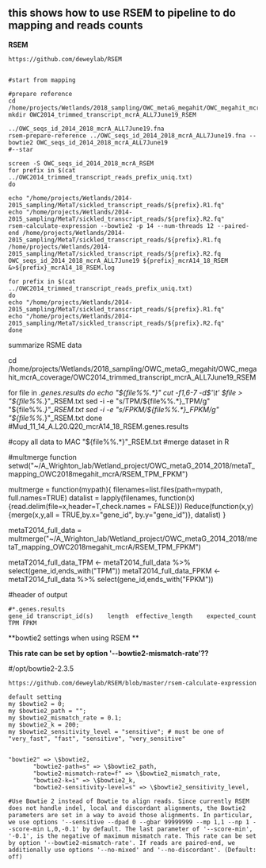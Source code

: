 ## this shows how to use RSEM to pipeline to do mapping and reads counts 

**RSEM**
```
https://github.com/deweylab/RSEM


#start from mapping

#prepare reference
cd /home/projects/Wetlands/2018_sampling/OWC_metaG_megahit/OWC_megahit_mcrA_coverage
mkdir OWC2014_trimmed_transcript_mcrA_ALL7June19_RSEM

../OWC_seqs_id_2014_2018_mcrA_ALL7June19.fna
rsem-prepare-reference ../OWC_seqs_id_2014_2018_mcrA_ALL7June19.fna --bowtie2 OWC_seqs_id_2014_2018_mcrA_ALL7June19
#--star 

screen -S OWC_seqs_id_2014_2018_mcrA_RSEM
for prefix in $(cat ../OWC2014_trimmed_transcript_reads_prefix_uniq.txt)
do

echo "/home/projects/Wetlands/2014-2015_sampling/MetaT/sickled_transcript_reads/${prefix}.R1.fq" 
echo "/home/projects/Wetlands/2014-2015_sampling/MetaT/sickled_transcript_reads/${prefix}.R2.fq"
rsem-calculate-expression --bowtie2 -p 14 --num-threads 12 --paired-end /home/projects/Wetlands/2014-2015_sampling/MetaT/sickled_transcript_reads/${prefix}.R1.fq /home/projects/Wetlands/2014-2015_sampling/MetaT/sickled_transcript_reads/${prefix}.R2.fq OWC_seqs_id_2014_2018_mcrA_ALL7June19 ${prefix}_mcrA14_18_RSEM &>${prefix}_mcrA14_18_RSEM.log

for prefix in $(cat ../OWC2014_trimmed_transcript_reads_prefix_uniq.txt)
do
echo "/home/projects/Wetlands/2014-2015_sampling/MetaT/sickled_transcript_reads/${prefix}.R1.fq" 
echo "/home/projects/Wetlands/2014-2015_sampling/MetaT/sickled_transcript_reads/${prefix}.R2.fq"
done
```

summarize RSME data

cd /home/projects/Wetlands/2018_sampling/OWC_metaG_megahit/OWC_megahit_mcrA_coverage/OWC2014_trimmed_transcript_mcrA_ALL7June19_RSEM

for file in *.genes.results
do 
echo "${file%%.*}"
cut -f1,6-7 -d$'\t' $file > "${file%%.*}"_RSEM.txt
sed -i -e "s/TPM/${file%%.*}_TPM/g" "${file%%.*}"_RSEM.txt
sed -i -e "s/FPKM/${file%%.*}_FPKM/g" "${file%%.*}"_RSEM.txt
done
#Mud_11_14_A.L20.Q20_mcrA14_18_RSEM.genes.results

#copy all data to MAC "${file%%.*}"_RSEM.txt
#merge dataset in R

#multmerge function
setwd("~/A_Wrighton_lab/Wetland_project/OWC_metaG_2014_2018/metaT_mapping_OWC2018megahit_mcrA/RSEM_TPM_FPKM")

multmerge = function(mypath){
  filenames=list.files(path=mypath, full.names=TRUE)
  datalist = lapply(filenames, function(x){read.delim(file=x,header=T,check.names = FALSE)})
  Reduce(function(x,y) {merge(x,y,all = TRUE,by.x="gene_id", by.y="gene_id")}, datalist)
}

metaT2014_full_data = multmerge("~/A_Wrighton_lab/Wetland_project/OWC_metaG_2014_2018/metaT_mapping_OWC2018megahit_mcrA/RSEM_TPM_FPKM")


metaT2014_full_data_TPM <- metaT2014_full_data %>% select(gene_id,ends_with("TPM"))
metaT2014_full_data_FPKM <- metaT2014_full_data %>% select(gene_id,ends_with("FPKM"))


#header of output
```
#*.genes.results
gene_id	transcript_id(s)	length	effective_length	expected_count	TPM	FPKM

```

**bowtie2 settings when using RSEM **

**This rate can be set by option '--bowtie2-mismatch-rate'??**

#/opt/bowtie2-2.3.5

```
https://github.com/deweylab/RSEM/blob/master/rsem-calculate-expression

default setting
my $bowtie2 = 0;
my $bowtie2_path = "";
my $bowtie2_mismatch_rate = 0.1;
my $bowtie2_k = 200;
my $bowtie2_sensitivity_level = "sensitive"; # must be one of "very_fast", "fast", "sensitive", "very_sensitive"


"bowtie2" => \$bowtie2,
	   "bowtie2-path=s" => \$bowtie2_path,
	   "bowtie2-mismatch-rate=f" => \$bowtie2_mismatch_rate,
	   "bowtie2-k=i" => \$bowtie2_k,
	   "bowtie2-sensitivity-level=s" => \$bowtie2_sensitivity_level,

#Use Bowtie 2 instead of Bowtie to align reads. Since currently RSEM does not handle indel, local and discordant alignments, the Bowtie2 parameters are set in a way to avoid those alignments. In particular, we use options '--sensitive --dpad 0 --gbar 99999999 --mp 1,1 --np 1 --score-min L,0,-0.1' by default. The last parameter of '--score-min', '-0.1', is the negative of maximum mismatch rate. This rate can be set by option '--bowtie2-mismatch-rate'. If reads are paired-end, we additionally use options '--no-mixed' and '--no-discordant'. (Default: off)


```
